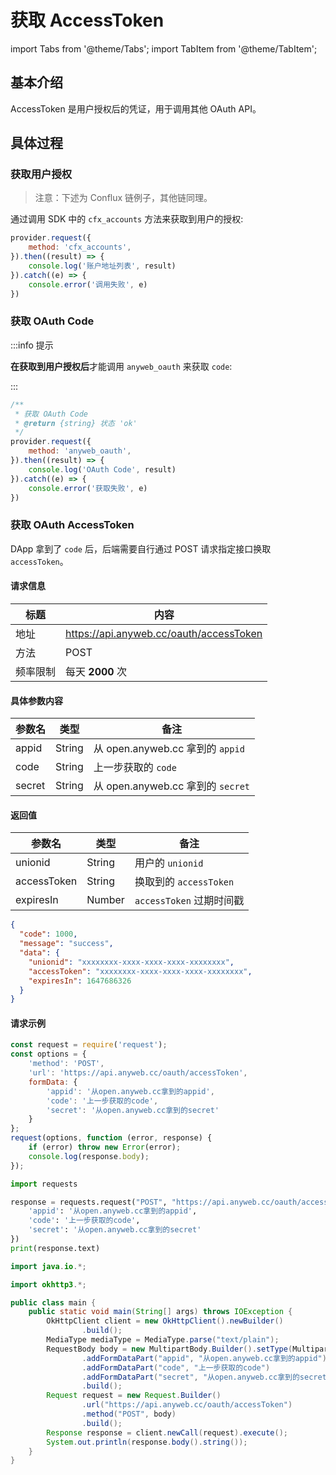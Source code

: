 # 获取 AccessToken

import Tabs from '@theme/Tabs'; import TabItem from '@theme/TabItem';

## 基本介绍

AccessToken 是用户授权后的凭证，用于调用其他 OAuth API。

## 具体过程

### 获取用户授权

> 注意：下述为 Conflux 链例子，其他链同理。

通过调用 SDK 中的 `cfx_accounts` 方法来获取到用户的授权:

```javascript
provider.request({
    method: 'cfx_accounts',
}).then((result) => {
    console.log('账户地址列表', result)
}).catch((e) => {
    console.error('调用失败', e)
})
```

### 获取 OAuth Code

:::info 提示

**在获取到用户授权后**才能调用 `anyweb_oauth` 来获取 `code`:

:::

```javascript
/**
 * 获取 OAuth Code
 * @return {string} 状态 'ok'
 */
provider.request({
    method: 'anyweb_oauth',
}).then((result) => {
    console.log('OAuth Code', result)
}).catch((e) => {
    console.error('获取失败', e)
})
```

### 获取 OAuth AccessToken

DApp 拿到了 `code` 后，后端需要自行通过 POST 请求指定接口换取 `accessToken`。

#### 请求信息

|  标题   | 内容  |
|  ----  | ----  |
| 地址  | https://api.anyweb.cc/oauth/accessToken |
| 方法  | POST |
| 频率限制  | 每天 **2000** 次 |

#### 具体参数内容

|  参数名   | 类型  | 备注
|  ----  | ----  | ---- 
| appid  | String | 从 open.anyweb.cc 拿到的 `appid`
| code  | String | 上一步获取的 `code`
| secret  | String | 从 open.anyweb.cc 拿到的 `secret`

#### 返回值

|  参数名   | 类型  | 备注
|  ----  | ----  | ---- 
| unionid  | String | 用户的 `unionid`
| accessToken  | String | 换取到的 `accessToken`
| expiresIn  | Number | `accessToken` 过期时间戳

```json
{
  "code": 1000,
  "message": "success",
  "data": {
    "unionid": "xxxxxxxx-xxxx-xxxx-xxxx-xxxxxxxx",
    "accessToken": "xxxxxxxx-xxxx-xxxx-xxxx-xxxxxxxx",
    "expiresIn": 1647686326
  }
}
```

#### 请求示例

<Tabs>
<TabItem value="js" label="Node">

```javascript
const request = require('request');
const options = {
    'method': 'POST',
    'url': 'https://api.anyweb.cc/oauth/accessToken',
    formData: {
        'appid': '从open.anyweb.cc拿到的appid',
        'code': '上一步获取的code',
        'secret': '从open.anyweb.cc拿到的secret'
    }
};
request(options, function (error, response) {
    if (error) throw new Error(error);
    console.log(response.body);
});
```

</TabItem>
<TabItem value="py" label="Python">

```py
import requests

response = requests.request("POST", "https://api.anyweb.cc/oauth/accessToken", data={
    'appid': '从open.anyweb.cc拿到的appid',
    'code': '上一步获取的code',
    'secret': '从open.anyweb.cc拿到的secret'
})
print(response.text)
```

</TabItem>
<TabItem value="java" label="Java">

```java
import java.io.*;

import okhttp3.*;

public class main {
    public static void main(String[] args) throws IOException {
        OkHttpClient client = new OkHttpClient().newBuilder()
                .build();
        MediaType mediaType = MediaType.parse("text/plain");
        RequestBody body = new MultipartBody.Builder().setType(MultipartBody.FORM)
                .addFormDataPart("appid", "从open.anyweb.cc拿到的appid")
                .addFormDataPart("code", "上一步获取的code")
                .addFormDataPart("secret", "从open.anyweb.cc拿到的secret")
                .build();
        Request request = new Request.Builder()
                .url("https://api.anyweb.cc/oauth/accessToken")
                .method("POST", body)
                .build();
        Response response = client.newCall(request).execute();
        System.out.println(response.body().string());
    }
}

```

</TabItem>
</Tabs>

